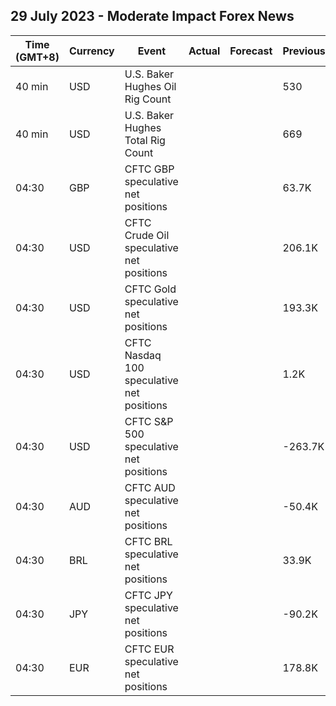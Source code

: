 ## 29 July 2023 - Moderate Impact Forex News

| Time (GMT+8) | Currency | Event | Actual | Forecast | Previous |
|------|----------|-------|--------|----------|----------|
| 40 min | USD | U.S. Baker Hughes Oil Rig Count |  |  | 530 |
| 40 min | USD | U.S. Baker Hughes Total Rig Count |  |  | 669 |
| 04:30 | GBP | CFTC GBP speculative net positions |  |  | 63.7K |
| 04:30 | USD | CFTC Crude Oil speculative net positions |  |  | 206.1K |
| 04:30 | USD | CFTC Gold speculative net positions |  |  | 193.3K |
| 04:30 | USD | CFTC Nasdaq 100 speculative net positions |  |  | 1.2K |
| 04:30 | USD | CFTC S&P 500 speculative net positions |  |  | -263.7K |
| 04:30 | AUD | CFTC AUD speculative net positions |  |  | -50.4K |
| 04:30 | BRL | CFTC BRL speculative net positions |  |  | 33.9K |
| 04:30 | JPY | CFTC JPY speculative net positions |  |  | -90.2K |
| 04:30 | EUR | CFTC EUR speculative net positions |  |  | 178.8K |
